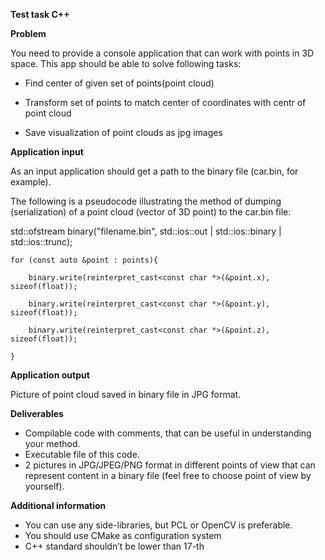 **Test task C++**


**Problem**

You need to provide a console application that can work with points in 3D space. This app should be able to solve following tasks:

* Find center of given set of points(point cloud)

* Transform set of points to match center of coordinates with centr of point cloud

* Save visualization of point clouds as jpg images


**Application input**

As an input application should get a path to the binary file (car.bin, for example).

The following is a pseudocode illustrating the method of dumping (serialization) of a point cloud (vector of 3D point) to the car.bin file:


std::ofstream binary("filename.bin", std::ios::out | std::ios::binary | std::ios::trunc);

    for (const auto &point : points){

        binary.write(reinterpret_cast<const char *>(&point.x), sizeof(float));

        binary.write(reinterpret_cast<const char *>(&point.y), sizeof(float));

        binary.write(reinterpret_cast<const char *>(&point.z), sizeof(float));

    }


**Application output**

Picture of point cloud saved in binary file in JPG format.


**Deliverables**
* Compilable code with comments, that can be useful in understanding your method.
* Executable file of this code.
* 2 pictures in JPG/JPEG/PNG format in different points of view that can represent content in a binary file (feel free to choose point of view by yourself).


**Additional information**
* You can use any side-libraries, but PCL or OpenCV is preferable.
* You should use CMake as configuration system
* C++ standard shouldn’t be lower than 17-th 
